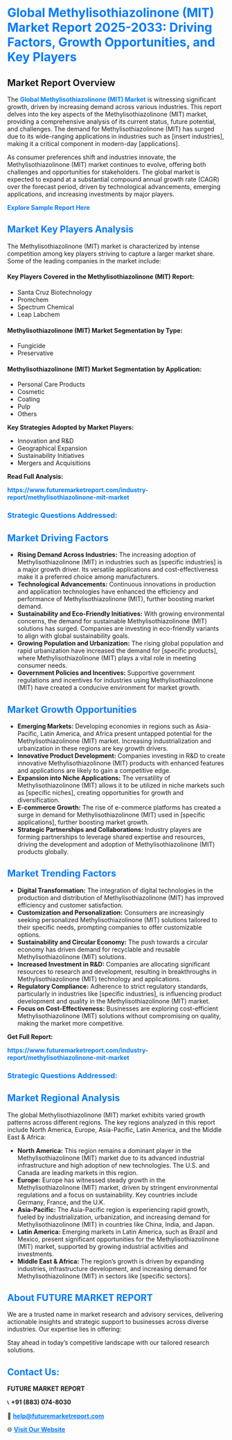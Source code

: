 <h1 style="color: #007BFF;">Global Methylisothiazolinone (MIT) Market Report 2025-2033: Driving Factors, Growth Opportunities, and Key Players</h1>

<section id="overview">
<h2>Market Report Overview</h2>
<p>The <a href="https://www.futuremarketreport.com/industry-report/methylisothiazolinone-mit-market" style="color: #007BFF; text-decoration: none;"><strong>Global Methylisothiazolinone (MIT) Market</strong></a> is witnessing significant growth, driven by increasing demand across various industries. This report delves into the key aspects of the Methylisothiazolinone (MIT) market, providing a comprehensive analysis of its current status, future potential, and challenges. The demand for Methylisothiazolinone (MIT) has surged due to its wide-ranging applications in industries such as [insert industries], making it a critical component in modern-day [applications].</p>
<p>As consumer preferences shift and industries innovate, the Methylisothiazolinone (MIT) market continues to evolve, offering both challenges and opportunities for stakeholders. The global market is expected to expand at a substantial compound annual growth rate (CAGR) over the forecast period, driven by technological advancements, emerging applications, and increasing investments by major players.</p>
</section>

<section id="overview">
<p><a href="https://www.futuremarketreport.com/request-sample/reportId=84521" style="color: #007BFF; text-decoration: none;"><strong>Explore Sample Report Here</strong></a></p>
</section>

<section id="key-players">
<h2 style="color: #007BFF;">Market Key Players Analysis</h2>
<p>The Methylisothiazolinone (MIT) market is characterized by intense competition among key players striving to capture a larger market share. Some of the leading companies in the market include:</p>
<h4>Key Players Covered in the Methylisothiazolinone (MIT) Report:</h4>
<ul><li>Santa Cruz Biotechnology</li><li>Promchem</li><li>Spectrum Chemical</li><li>Leap Labchem</li></ul>
<h4>Methylisothiazolinone (MIT) Market Segmentation by Type:</h4>
<ul><li>Fungicide</li><li>Preservative</li></ul>

<h4>Methylisothiazolinone (MIT) Market Segmentation by Application:</h4>
<ul><li>Personal Care Products</li><li>Cosmetic</li><li>Coating</li><li>Pulp</li><li>Others</li></ul>
<p><strong>Key Strategies Adopted by Market Players:</strong></p>
<ul>
<li>Innovation and R&D</li>
<li>Geographical Expansion</li>
<li>Sustainability Initiatives</li>
<li>Mergers and Acquisitions</li>
</ul>
</section>

<section>
<p><strong>Read Full Analysis: </strong></p><a href="https://www.futuremarketreport.com/industry-report/methylisothiazolinone-mit-market" style="color: #007BFF; text-decoration: none;"><strong>https://www.futuremarketreport.com/industry-report/methylisothiazolinone-mit-market</strong></a>
<h3 style="color: #007BFF;">Strategic Questions Addressed:</h3>
</section>

<section id="driving-factors">
<h2 style="color: #007BFF;">Market Driving Factors</h2>
<ul>
<li><strong>Rising Demand Across Industries:</strong> The increasing adoption of Methylisothiazolinone (MIT) in industries such as [specific industries] is a major growth driver. Its versatile applications and cost-effectiveness make it a preferred choice among manufacturers.</li>
<li><strong>Technological Advancements:</strong> Continuous innovations in production and application technologies have enhanced the efficiency and performance of Methylisothiazolinone (MIT), further boosting market demand.</li>
<li><strong>Sustainability and Eco-Friendly Initiatives:</strong> With growing environmental concerns, the demand for sustainable Methylisothiazolinone (MIT) solutions has surged. Companies are investing in eco-friendly variants to align with global sustainability goals.</li>
<li><strong>Growing Population and Urbanization:</strong> The rising global population and rapid urbanization have increased the demand for [specific products], where Methylisothiazolinone (MIT) plays a vital role in meeting consumer needs.</li>
<li><strong>Government Policies and Incentives:</strong> Supportive government regulations and incentives for industries using Methylisothiazolinone (MIT) have created a conducive environment for market growth.</li>
</ul>
</section>

<section id="growth-opportunities">
<h2 style="color: #007BFF;">Market Growth Opportunities</h2>
<ul>
<li><strong>Emerging Markets:</strong> Developing economies in regions such as Asia-Pacific, Latin America, and Africa present untapped potential for the Methylisothiazolinone (MIT) market. Increasing industrialization and urbanization in these regions are key growth drivers.</li>
<li><strong>Innovative Product Development:</strong> Companies investing in R&D to create innovative Methylisothiazolinone (MIT) products with enhanced features and applications are likely to gain a competitive edge.</li>
<li><strong>Expansion into Niche Applications:</strong> The versatility of Methylisothiazolinone (MIT) allows it to be utilized in niche markets such as [specific niches], creating opportunities for growth and diversification.</li>
<li><strong>E-commerce Growth:</strong> The rise of e-commerce platforms has created a surge in demand for Methylisothiazolinone (MIT) used in [specific applications], further boosting market growth.</li>
<li><strong>Strategic Partnerships and Collaborations:</strong> Industry players are forming partnerships to leverage shared expertise and resources, driving the development and adoption of Methylisothiazolinone (MIT) products globally.</li>
</ul>
</section>

<section id="trending-factors">
<h2 style="color: #007BFF;">Market Trending Factors</h2>
<ul>
<li><strong>Digital Transformation:</strong> The integration of digital technologies in the production and distribution of Methylisothiazolinone (MIT) has improved efficiency and customer satisfaction.</li>
<li><strong>Customization and Personalization:</strong> Consumers are increasingly seeking personalized Methylisothiazolinone (MIT) solutions tailored to their specific needs, prompting companies to offer customizable options.</li>
<li><strong>Sustainability and Circular Economy:</strong> The push towards a circular economy has driven demand for recyclable and reusable Methylisothiazolinone (MIT) solutions.</li>
<li><strong>Increased Investment in R&D:</strong> Companies are allocating significant resources to research and development, resulting in breakthroughs in Methylisothiazolinone (MIT) technology and applications.</li>
<li><strong>Regulatory Compliance:</strong> Adherence to strict regulatory standards, particularly in industries like [specific industries], is influencing product development and quality in the Methylisothiazolinone (MIT) market.</li>
<li><strong>Focus on Cost-Effectiveness:</strong> Businesses are exploring cost-efficient Methylisothiazolinone (MIT) solutions without compromising on quality, making the market more competitive.</li>
</ul>
</section>

<section>
<p><strong>Get Full Report: </strong></p><a href="https://www.futuremarketreport.com/industry-report/methylisothiazolinone-mit-market" style="color: #007BFF; text-decoration: none;"><strong>https://www.futuremarketreport.com/industry-report/methylisothiazolinone-mit-market</strong></a>
<h3 style="color: #007BFF;">Strategic Questions Addressed:</h3>
</section>


<section id="regional-analysis">
<h2 style="color: #007BFF;">Market Regional Analysis</h2>
<p>The global Methylisothiazolinone (MIT) market exhibits varied growth patterns across different regions. The key regions analyzed in this report include North America, Europe, Asia-Pacific, Latin America, and the Middle East & Africa:</p>
<ul>
<li><strong>North America:</strong> This region remains a dominant player in the Methylisothiazolinone (MIT) market due to its advanced industrial infrastructure and high adoption of new technologies. The U.S. and Canada are leading markets in this region.</li>
<li><strong>Europe:</strong> Europe has witnessed steady growth in the Methylisothiazolinone (MIT) market, driven by stringent environmental regulations and a focus on sustainability. Key countries include Germany, France, and the U.K.</li>
<li><strong>Asia-Pacific:</strong> The Asia-Pacific region is experiencing rapid growth, fueled by industrialization, urbanization, and increasing demand for Methylisothiazolinone (MIT) in countries like China, India, and Japan.</li>
<li><strong>Latin America:</strong> Emerging markets in Latin America, such as Brazil and Mexico, present significant opportunities for the Methylisothiazolinone (MIT) market, supported by growing industrial activities and investments.</li>
<li><strong>Middle East & Africa:</strong> The region’s growth is driven by expanding industries, infrastructure development, and increasing demand for Methylisothiazolinone (MIT) in sectors like [specific sectors].</li>
</ul>
</section>

<footer>
<h2 style="color: #007BFF;">About FUTURE MARKET REPORT</h2>
<p>We are a trusted name in market research and advisory services, delivering actionable insights and strategic support to businesses across diverse industries. Our expertise lies in offering:</p>

<p>Stay ahead in today’s competitive landscape with our tailored research solutions.</p>

<h2 style="color: #007BFF;">Contact Us:</h2>
<p><strong>FUTURE MARKET REPORT</strong></p>
<p>📞 <strong>+91 (883) 074-8030</strong></p>
<p>📧 <strong><a href="mailto:help@futuremarketreport.com" style="color: #007BFF;">help@futuremarketreport.com</a></strong></p>
<p>🌐 <strong><a href="https://www.futuremarketreport.com/" style="color: #007BFF;">Visit Our Website</a></strong></p>
</footer>